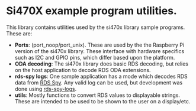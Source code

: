 # Si470X example program utilities.

This library contains utilities used by the si470x library sample programs.
These are:

* **Ports**: (port_noop/port_unix). These are used by the the Raspberry Pi
  version of the si470x library. These interface with hardware specifics such
  as I2C and GPIO pins, which differ based upon the platform.
* **ODA decoding**: The si470x library does basic RDS decoding, but relies on
  the host application to decode RDS ODA extensions.
* **rds-spy logs**: One sample application has a mode which decodes RDS data
  from [RDS Spy](https://rdsspy.com/). Any valid log can be used, but
  development was done using
  [rds-spy-logs](https://github.com/walczakp/rds-spy-logs).
* **utils**: Mostly functions to convert RDS values to displayable strings.
  These are intended to be used to be shown to the user on a display/etc.
